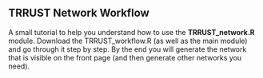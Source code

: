 ## TRRUST  Network Workflow

A small tutorial to help you understand how to use the **TRRUST_network.R** module. Download the TRRUST_workflow.R (as well as the main module) and go through it step by step. By the end you will generate the network that is visible on the front page (and then generate other networks you need).


